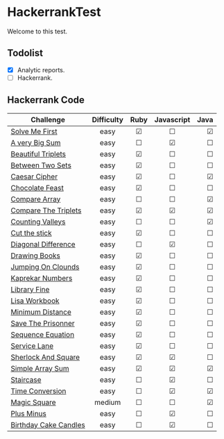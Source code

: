 # HackerrankTest
 Welcome to this test.

## Todolist

- [x] Analytic reports.
- [ ] Hackerrank.

## Hackerrank Code

| Challenge                                                                                       | Difficulty    |          Ruby         |       Javascript      |          Java         |
| ----------------------------------------------------------------------------------------------- |:-------------:|:---------------------:|:---------------------:|----------------------:|
| [Solve Me First](https://www.hackerrank.com/challenges/solve-me-first/problem)                  |    easy       |        &#9745;        |        &#9744;        |       &#9745;         |
| [A very Big Sum](https://www.hackerrank.com/challenges/a-very-big-sum/problem)                  |    easy       |        &#9744;        |        &#9745;        |       &#9744;         |
| [Beautiful Triplets](https://www.hackerrank.com/challenges/beautiful-triplets/problem)          |    easy       |        &#9745;        |        &#9744;        |       &#9744;         |
| [Between Two Sets](https://www.hackerrank.com/challenges/between-two-sets/problem)              |    easy       |        &#9745;        |        &#9744;        |       &#9744;         |
| [Caesar Cipher](https://www.hackerrank.com/challenges/caesar-cipher-1/problem)                  |    easy       |        &#9745;        |        &#9744;        |       &#9745;         |
| [Chocolate Feast](https://www.hackerrank.com/challenges/chocolate-feast/problem)                |    easy       |        &#9745;        |        &#9744;        |       &#9744;         |
| [Compare Array](https://www.hackerrank.com/challenges/solve-me-first/problem)                   |    easy       |        &#9744;        |        &#9744;        |       &#9745;         |
| [Compare The Triplets](https://www.hackerrank.com/challenges/compare-the-triplets/problem)      |    easy       |        &#9745;        |        &#9745;        |       &#9745;         |
| [Counting Valleys](https://www.hackerrank.com/challenges/counting-valleys/problem)              |    easy       |        &#9744;        |        &#9744;        |       &#9745;         |
| [Cut the stick](https://www.hackerrank.com/challenges/cut-the-sticks/problem)                   |    easy       |        &#9745;        |        &#9744;        |       &#9744;         |
| [Diagonal Difference](https://www.hackerrank.com/challenges/diagonal-difference/problem)        |    easy       |        &#9744;        |        &#9745;        |       &#9744;         |
| [Drawing Books](https://www.hackerrank.com/challenges/drawing-book/problem)                     |    easy       |        &#9745;        |        &#9744;        |       &#9744;         |
| [Jumping On Clounds](https://www.hackerrank.com/challenges/jumping-on-the-clouds-revisited)     |    easy       |        &#9745;        |        &#9744;        |       &#9744;         |
| [Kaprekar Numbers](https://www.hackerrank.com/challenges/kaprekar-numbers/problem)              |    easy       |        &#9745;        |        &#9744;        |       &#9744;         |
| [Library Fine](https://www.hackerrank.com/challenges/library-fine/problem)                      |    easy       |        &#9745;        |        &#9744;        |       &#9744;         |
| [Lisa Workbook](https://www.hackerrank.com/challenges/lisa-workbook/problem)                    |    easy       |        &#9745;        |        &#9744;        |       &#9744;         |
| [Minimum Distance](https://www.hackerrank.com/challenges/lisa-workbook/problem)                 |    easy       |        &#9745;        |        &#9744;        |       &#9744;         |
| [Save The Prisonner](https://www.hackerrank.com/challenges/save-the-prisoner/problem)           |    easy       |        &#9745;        |        &#9744;        |       &#9744;         |
| [Sequence Equation](https://www.hackerrank.com/challenges/permutation-equation/problem)         |    easy       |        &#9745;        |        &#9744;        |       &#9744;         |
| [Service Lane](https://www.hackerrank.com/challenges/service-lane/problem)                      |    easy       |        &#9745;        |        &#9744;        |       &#9744;         |
| [Sherlock And Square](https://www.hackerrank.com/challenges/sherlock-and-array/problem)         |    easy       |        &#9745;        |        &#9745;        |       &#9744;         |
| [Simple Array Sum](https://www.hackerrank.com/challenges/simple-array-sum/problem)              |    easy       |        &#9745;        |        &#9745;        |       &#9745;         |
| [Staircase](https://www.hackerrank.com/challenges/staircase/problem)                            |    easy       |        &#9744;        |        &#9745;        |       &#9744;         |
| [Time Conversion](https://www.hackerrank.com/challenges/time-conversion/problem)                |    easy       |        &#9744;        |        &#9745;        |       &#9745;         |
| [Magic Square](https://www.hackerrank.com/challenges/staircase/problem)                         |    medium     |        &#9744;        |        &#9744;        |       &#9745;         |
| [Plus Minus](https://www.hackerrank.com/challenges/plus-minus/problem)                          |    easy       |        &#9744;        |        &#9745;        |       &#9744;         |
| [Birthday Cake Candles](https://www.hackerrank.com/challenges/birthday-cake-candles/problem)    |    easy       |        &#9744;        |        &#9745;        |       &#9744;         |

